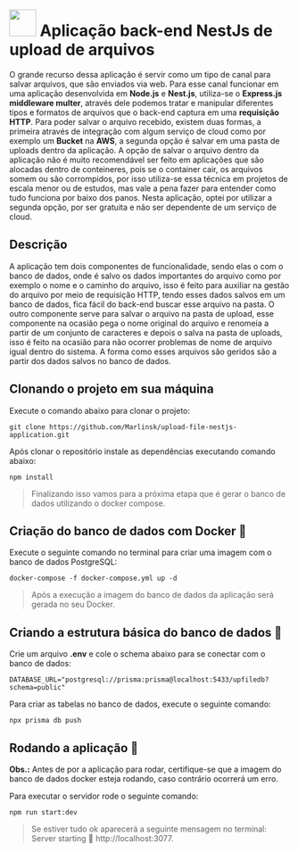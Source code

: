 # <img src="https://github.com/Marlinsk/upload-file-nestjs-application/blob/main/.github/upload-file.png" width="48px" height="48px"> Aplicação back-end NestJs de upload de arquivos
O grande recurso dessa aplicação é servir como um tipo de canal para salvar arquivos, que são enviados via web. Para esse canal funcionar em uma aplicação desenvolvida em **Node.js** e **Nest.js**, utiliza-se o **Express.js middleware multer**, através dele podemos tratar e manipular diferentes tipos e formatos de arquivos que o back-end captura em uma **requisição HTTP**. Para poder salvar o arquivo recebido, existem duas formas, a primeira através de integração com algum serviço de cloud como por exemplo um **Bucket** na **AWS**, a segunda opção é salvar em uma pasta de uploads dentro da aplicação. A opção de salvar o arquivo dentro da aplicação não é muito recomendável ser feito em aplicações que são alocadas dentro de conteineres, pois se o container cair, os arquivos somem ou são corrompidos, por isso utiliza-se essa técnica em projetos de escala menor ou de estudos, mas vale a pena fazer para entender como tudo funciona por baixo dos panos. Nesta aplicação, optei por utilizar a segunda opção, por ser gratuita e não ser dependente de um serviço de cloud.

## Descrição
A aplicação tem dois componentes de funcionalidade, sendo elas o com o banco de dados, onde é salvo os dados importantes do arquivo como por exemplo o nome e o caminho do arquivo, isso é feito para auxiliar na gestão do arquivo por meio de requisição HTTP, tendo esses dados salvos em um banco de dados, fica fácil do back-end buscar esse arquivo na pasta. O outro componente serve para salvar o arquivo na pasta de upload, esse componente na ocasião pega o nome original do arquivo e renomeia a partir de um conjunto de caracteres e depois o salva na pasta de uploads, isso é feito na ocasião para não ocorrer problemas de nome de arquivo igual dentro do sistema. A forma como esses arquivos são geridos são a partir dos dados salvos no banco de dados.

## Clonando o projeto em sua máquina
Execute o comando abaixo para clonar o projeto:
```
git clone https://github.com/Marlinsk/upload-file-nestjs-application.git
```
Após clonar o repositório instale as dependências executando comando abaixo: 
```
npm install
```
> Finalizando isso vamos para a próxima etapa que é gerar o banco de dados utilizando o docker compose.

## Criação do banco de dados com Docker 🐳
Execute o seguinte comando no terminal para criar uma imagem com o banco de dados PostgreSQL:
```
docker-compose -f docker-compose.yml up -d
```
> Após a execução a imagem do banco de dados da aplicação será gerada no seu Docker.

## Criando a estrutura básica do banco de dados 🐘
Crie um arquivo **.env** e cole o schema abaixo para se conectar com o banco de dados:
```
DATABASE_URL="postgresql://prisma:prisma@localhost:5433/upfiledb?schema=public"
```
Para criar as tabelas no banco de dados, execute o seguinte comando:
```
npx prisma db push
```

## Rodando a aplicação 🚀
**Obs.:** Antes de por a aplicação para rodar, certifique-se que a imagem do banco de dados docker esteja rodando, caso contrário ocorrerá um erro. 

Para executar o servidor rode o seguinte comando:
```
npm run start:dev
```
> Se estiver tudo ok aparecerá a seguinte mensagem no terminal: Server starting 🚀 http://localhost:3077. 
